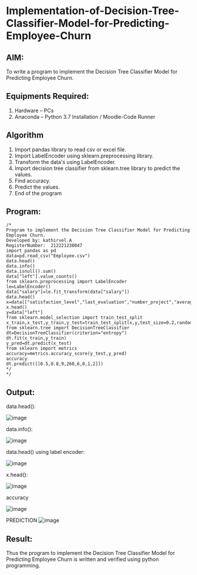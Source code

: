 # Implementation-of-Decision-Tree-Classifier-Model-for-Predicting-Employee-Churn

## AIM:
To write a program to implement the Decision Tree Classifier Model for Predicting Employee Churn.

## Equipments Required:
1. Hardware – PCs
2. Anaconda – Python 3.7 Installation / Moodle-Code Runner

## Algorithm
1. Import pandas library to read csv or excel file.
2. Import LabelEncoder using sklearn.preprocessing library.
3. Transform the data's using LabelEncoder.
4. Import decision tree classifier from sklearn.tree library to predict the values.
5. Find accuracy.
6. Predict the values.
7. End of the program


## Program:
```
/*
Program to implement the Decision Tree Classifier Model for Predicting Employee Churn.
Developed by: kathirvel.A
RegisterNumber:  212221230047
import pandas as pd
data=pd.read_csv("Employee.csv")
data.head()
data.info()
data.isnull().sum()
data["left"].value_counts()
from sklearn.preprocessing import LabelEncoder
le=LabelEncoder()
data["salary"]=le.fit_transform(data["salary"])
data.head()
x=data[["satisfaction_level","last_evaluation","number_project","average_montly_hours","time_spend_company","Work_accident","promotion_last_5years","salary"]]
x.head()
y=data["left"]
from sklearn.model_selection import train_test_split
x_train,x_test,y_train,y_test=train_test_split(x,y,test_size=0.2,random_state=100)
from sklearn.tree import DecisionTreeClassifier
dt=DecisionTreeClassifier(criterion="entropy")
dt.fit(x_train,y_train)
y_pred=dt.predict(x_test)
from sklearn import metrics
accuracy=metrics.accuracy_score(y_test,y_pred)
accuracy
dt.predict([[0.5,0.8,9,260,6,0,1,2]])
*/
*/
```

## Output:
data.head():


![image](https://user-images.githubusercontent.com/94911373/169771837-8d2c15ff-5f4e-4a33-9dfb-5addf59f7cbc.png)
  
  
  
  
data.info():

![image](https://user-images.githubusercontent.com/94911373/169772180-bd8c80be-9e49-4e4b-9d48-f82a7632878c.png)


data.head() using label encoder:

![image](https://user-images.githubusercontent.com/94911373/169772700-ad207c32-e9f2-4452-abb7-bb6d9885db14.png)




x.head():


![image](https://user-images.githubusercontent.com/94911373/169772432-39dc0702-208c-4529-8bac-c7fdf7fc26b9.png)
 
 
 
 accuracy
 
 ![image](https://user-images.githubusercontent.com/94911373/169773429-ae51da19-4e63-4dda-8567-df98d08fccd2.png)

 
 
 
 
 



PREDICTION
 ![image](https://user-images.githubusercontent.com/94911373/169773504-2514316f-7f2a-4f58-9e8f-207a21290134.png)









## Result:
Thus the program to implement the  Decision Tree Classifier Model for Predicting Employee Churn is written and verified using python programming.
